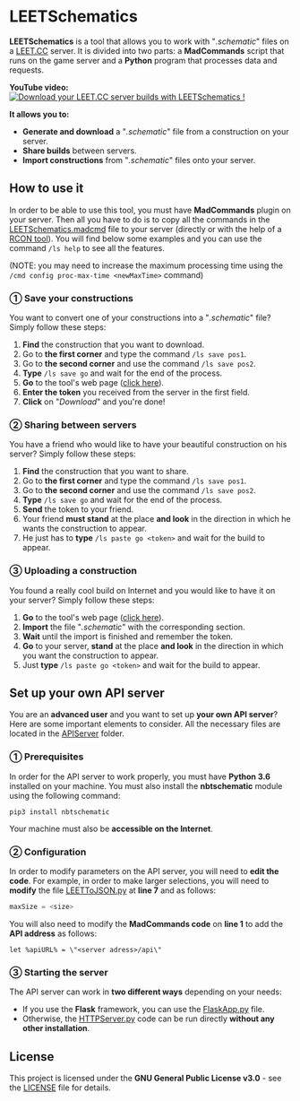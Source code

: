 # LEETSchematics

**LEETSchematics** is a tool that allows you to work with "*.schematic*" files on a [LEET.CC](https://leet.cc) server. It is divided into two parts: a **MadCommands** script that runs on the game server and a **Python** program that processes data and requests.

**YouTube video:**
[![Download your LEET.CC server builds with LEETSchematics !](https://img.youtube.com/vi/dHNxzbpxYYY/mqdefault.jpg)](https://www.youtube.com/watch?v=dHNxzbpxYYY "Download your LEET.CC server builds with LEETSchematics !")

**It allows you to:**
- **Generate and download** a "*.schematic*" file from a construction on your server.
- **Share builds** between servers.
- **Import constructions** from "*.schematic*" files onto your server.

## How to use it

In order to be able to use this tool, you must have **MadCommands** plugin on your server. Then all you have to do is to copy all the commands in the [LEETSchematics.madcmd](LEETSchematics.madcmd) file to your server (directly or with the help of a [RCON tool](https://edroid.me/projects/rcon++/beta/)). You will find below some examples and you can use the command ```/ls help``` to see all the features.

(NOTE: you may need to increase the maximum processing time using the ```/cmd config proc-max-time <newMaxTime>``` command)

### ① Save your constructions
You want to convert one of your constructions into a "*.schematic*" file? Simply follow these steps:
 1. **Find** the construction that you want to download.
 2. Go to **the first corner** and type the command ```/ls save pos1```.
 3. Go to **the second corner** and use the command ```/ls save pos2```.
 4. **Type** ```/ls save go``` and wait for the end of the process.
 5. **Go** to the tool's web page ([click here](http://lwpdl.pythonanywhere.com/)).
 6. **Enter the token** you received from the server in the first field.
 7. **Click** on "*Download*" and you're done!

### ② Sharing between servers
You have a friend who would like to have your beautiful construction on his server? Simply follow these steps:
 1. **Find** the construction that you want to share.
 2. Go to **the first corner** and type the command ```/ls save pos1```.
 3. Go to **the second corner** and use the command ```/ls save pos2```.
 4. **Type** ```/ls save go``` and wait for the end of the process.
 5. **Send** the token to your friend.
 6. Your friend **must stand** at the place **and look** in the direction in which he wants the construction to appear.
 7. He just has to **type** ```/ls paste go <token>``` and wait for the build to appear.

### ③ Uploading a construction
You found a really cool build on Internet and you would like to have it on your server? Simply follow these steps:
 1. **Go** to the tool's web page ([click here](http://lwpdl.pythonanywhere.com/)).
 2. **Import** the file "*.schematic*" with the corresponding section.
 3. **Wait** until the import is finished and remember the token.
 4. **Go** to your server, **stand** at the place **and look** in the direction in which you want the construction to appear.
 5. Just **type** ```/ls paste go <token>``` and wait for the build to appear.

## Set up your own API server

You are an **advanced user** and you want to set up **your own API server**? Here are some important elements to consider. All the necessary files are located in the [APIServer](APIServer) folder.

### ① Prerequisites
In order for the API server to work properly, you must have **Python 3.6** installed on your machine. You must also install the **nbtschematic** module using the following command:
```
pip3 install nbtschematic
```
Your machine must also be **accessible on the Internet**.

### ② Configuration
In order to modify parameters on the API server, you will need to **edit the code**. For example, in order to make larger selections, you will need to **modify** the file [LEETToJSON.py](APIServer/libraries/LEETToJSON.py) at **line 7** and as follows:
```python
maxSize = <size>
```
You will also need to modify the **MadCommands code** on **line 1** to add the **API address** as follows:
```
let %apiURL% = \"<server adress>/api\"
```

### ③ Starting the server
The API server can work in **two different ways** depending on your needs:
- If you use the **Flask** framework, you can use the [FlaskApp.py](APIServer/FlaskApp.py) file.
- Otherwise, the [HTTPServer.py](APIServer/HTTPServer.py) code can be run directly **without any other installation**.

## License

This project is licensed under the **GNU General Public License v3.0** - see the [LICENSE](LICENSE) file for details.